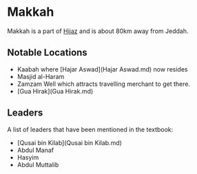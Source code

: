 # Makkah

Makkah is a part of [Hijaz](Hijaz.md) and is about 80km away from Jeddah.

## Notable Locations
- Kaabah where [Hajar Aswad](Hajar Aswad.md) now resides
- Masjid al-Haram
- Zamzam Well which attracts travelling merchant to get there.
- [Gua Hirak](Gua Hirak.md)

## Leaders
A list of leaders that have been mentioned in the textbook:
- [Qusai bin Kilab](Qusai bin Kilab.md)
- Abdul Manaf
- Hasyim
- Abdul Muttalib
